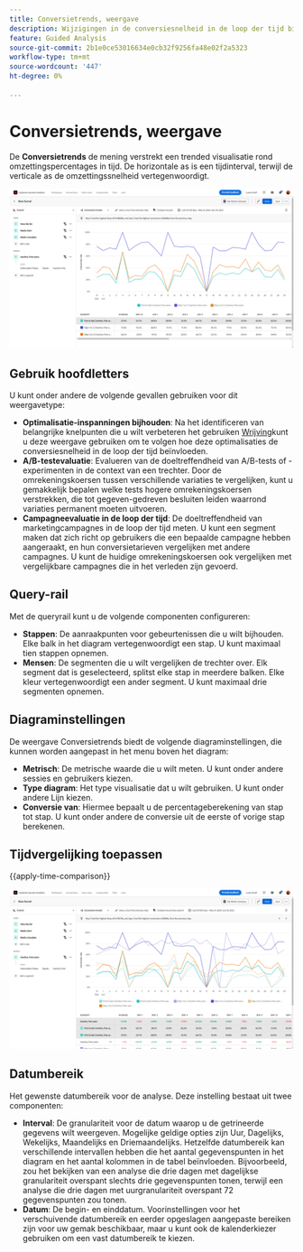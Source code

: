 ```yaml
---
title: Conversietrends, weergave
description: Wijzigingen in de conversiesnelheid in de loop der tijd bijhouden.
feature: Guided Analysis
source-git-commit: 2b1e0ce53016634e0cb32f9256fa48e02f2a5323
workflow-type: tm+mt
source-wordcount: '447'
ht-degree: 0%

---
```


# Conversietrends, weergave

De **Conversietrends** de mening verstrekt een trended visualisatie rond omzettingspercentages in tijd. De horizontale as is een tijdinterval, terwijl de verticale as de omzettingssnelheid vertegenwoordigt.

![Conversietrends](../assets/conversion-trends.png)

## Gebruik hoofdletters

U kunt onder andere de volgende gevallen gebruiken voor dit weergavetype:

* **Optimalisatie-inspanningen bijhouden**: Na het identificeren van belangrijke knelpunten die u wilt verbeteren het gebruiken [Wrijving](friction.md)kunt u deze weergave gebruiken om te volgen hoe deze optimalisaties de conversiesnelheid in de loop der tijd beïnvloeden.
* **A/B-testevaluatie**: Evalueren van de doeltreffendheid van A/B-tests of -experimenten in de context van een trechter. Door de omrekeningskoersen tussen verschillende variaties te vergelijken, kunt u gemakkelijk bepalen welke tests hogere omrekeningskoersen verstrekken, die tot gegeven-gedreven besluiten leiden waarrond variaties permanent moeten uitvoeren.
* **Campagneevaluatie in de loop der tijd**: De doeltreffendheid van marketingcampagnes in de loop der tijd meten. U kunt een segment maken dat zich richt op gebruikers die een bepaalde campagne hebben aangeraakt, en hun conversietarieven vergelijken met andere campagnes. U kunt de huidige omrekeningskoersen ook vergelijken met vergelijkbare campagnes die in het verleden zijn gevoerd.

## Query-rail

Met de queryrail kunt u de volgende componenten configureren:

* **Stappen**: De aanraakpunten voor gebeurtenissen die u wilt bijhouden. Elke balk in het diagram vertegenwoordigt een stap. U kunt maximaal tien stappen opnemen.
* **Mensen**: De segmenten die u wilt vergelijken de trechter over. Elk segment dat is geselecteerd, splitst elke stap in meerdere balken. Elke kleur vertegenwoordigt een ander segment. U kunt maximaal drie segmenten opnemen.

## Diagraminstellingen

De weergave Conversietrends biedt de volgende diagraminstellingen, die kunnen worden aangepast in het menu boven het diagram:

* **Metrisch**: De metrische waarde die u wilt meten. U kunt onder andere sessies en gebruikers kiezen.
* **Type diagram**: Het type visualisatie dat u wilt gebruiken. U kunt onder andere Lijn kiezen.
* **Conversie van**: Hiermee bepaalt u de percentageberekening van stap tot stap. U kunt onder andere de conversie uit de eerste of vorige stap berekenen.

## Tijdvergelijking toepassen

{{apply-time-comparison}}

![Conversietrends tijdvergelijking](../assets/conversion-trends-compare.png)

## Datumbereik

Het gewenste datumbereik voor de analyse. Deze instelling bestaat uit twee componenten:

* **Interval**: De granulariteit voor de datum waarop u de getrineerde gegevens wilt weergeven. Mogelijke geldige opties zijn Uur, Dagelijks, Wekelijks, Maandelijks en Driemaandelijks. Hetzelfde datumbereik kan verschillende intervallen hebben die het aantal gegevenspunten in het diagram en het aantal kolommen in de tabel beïnvloeden. Bijvoorbeeld, zou het bekijken van een analyse die drie dagen met dagelijkse granulariteit overspant slechts drie gegevenspunten tonen, terwijl een analyse die drie dagen met uurgranulariteit overspant 72 gegevenspunten zou tonen.
* **Datum**: De begin- en einddatum. Voorinstellingen voor het verschuivende datumbereik en eerder opgeslagen aangepaste bereiken zijn voor uw gemak beschikbaar, maar u kunt ook de kalenderkiezer gebruiken om een vast datumbereik te kiezen.
